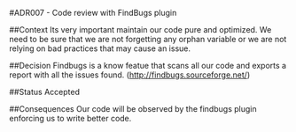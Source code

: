 #ADR007 - Code review with FindBugs plugin

##Context
Its very important maintain our code pure and optimized. We need to be sure that we are not forgetting any orphan variable or we are not relying on bad practices that may cause an issue.

##Decision
Findbugs is a know featue that scans all our code and exports a report with all the issues found. (http://findbugs.sourceforge.net/)

##Status
Accepted

##Consequences
Our code will be observed by the findbugs plugin enforcing us to write better code.